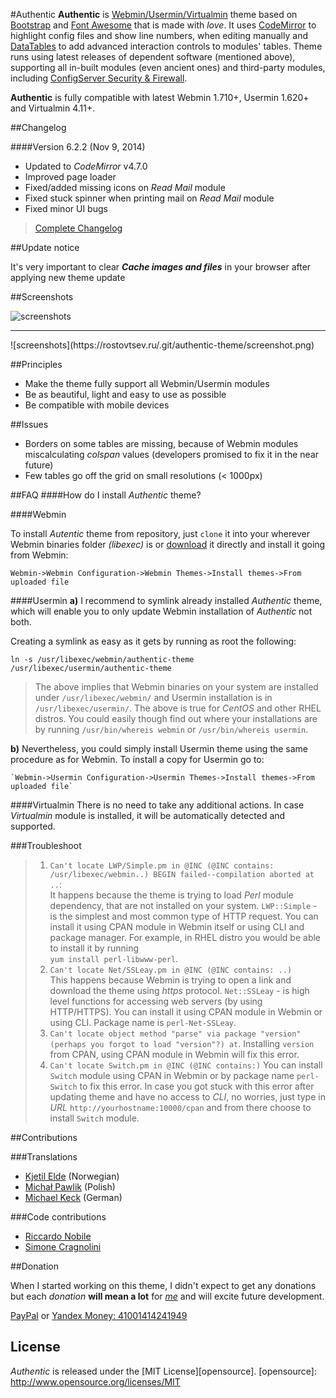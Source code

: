 #Authentic
**Authentic** is [Webmin/](https://github.com/webmin/webmin)[Usermin/](https://github.com/webmin/usermin)[Virtualmin](https://www.virtualmin.com/) theme based on [Bootstrap](https://github.com/twbs/bootstrap) and [Font Awesome](https://github.com/FortAwesome/Font-Awesome) that is made with _love_. It uses [CodeMirror](http://codemirror.net/) to highlight config files and show line numbers, when editing manually and [DataTables](http://www.datatables.net/) to add advanced interaction controls to modules' tables. Theme runs using latest releases of dependent software (mentioned above), supporting all in-built modules (even ancient ones) and third-party modules, including [ConfigServer Security & Firewall](http://configserver.com/cp/csf.html).

**Authentic** is fully compatible with latest Webmin 1.710+, Usermin 1.620+ and Virtualmin 4.11+.

##Changelog

####Version 6.2.2 (Nov 9, 2014)
* Updated to _CodeMirror_ v4.7.0
* Improved page loader
* Fixed/added missing icons on _Read Mail_ module
* Fixed stuck spinner when printing mail on _Read Mail_ module
* Fixed minor UI bugs

>[Complete Changelog](https://github.com/qooob/authentic-theme/blob/master/CHANGELOG.md)

##Update notice

It's very important to clear ___Cache images and files___ in your browser after applying new theme update

##Screenshots

![screenshots](https://rostovtsev.ru/.git/authentic-theme/screenshot_function_update.png)
<hr>
![screenshots](https://rostovtsev.ru/.git/authentic-theme/screenshot.png)

##Principles
* Make the theme fully support all Webmin/Usermin modules
* Be as beautiful, light and easy to use as possible
* Be compatible with mobile devices

##Issues
* Borders on some tables are missing, because of Webmin modules miscalculating _colspan_ values (developers promised to fix it in the near future)
* Few tables go off the grid on small resolutions (< 1000px)

##FAQ
####How do I install _Authentic_ theme?

####Webmin

  To install _Autentic_ theme from repository, just `clone` it into your wherever Webmin binaries folder _(libexec)_ is or [download](https://rostovtsev.ru/.git/authentic-theme/authentic-theme-latest.wbt.gz) it directly and install it going from Webmin:

  `Webmin->Webmin Configuration->Webmin Themes->Install themes->From uploaded file`

####Usermin
  **a)** I recommend to symlink already installed _Authentic_ theme, which will enable you to only update Webmin installation of _Authentic_ not both.

  Creating a symlink as easy as it gets by running as root the following:

  `ln -s /usr/libexec/webmin/authentic-theme /usr/libexec/usermin/authentic-theme`

> The above implies that Webmin binaries on your system are installed under `/usr/libexec/webmin/` and Usermin installation is in `/usr/libexec/usermin/`. The above is true for _CentOS_ and other RHEL distros. You could easily though find out where your installations are by running `/usr/bin/whereis webmin` or `/usr/bin/whereis usermin`.

  **b)** Nevertheless, you could simply install Usermin theme using the same procedure as for Webmin. To install a copy for Usermin go to:

    `Webmin->Usermin Configuration->Usermin Themes->Install themes->From uploaded file`

####Virtualmin
There is no need to take any additional actions. In case _Virtualmin_ module is installed, it will be automatically detected and supported.

###Troubleshoot
> 1. `Can't locate LWP/Simple.pm in @INC (@INC contains: /usr/libexec/webmin..) BEGIN failed--compilation aborted at ..`: <br>
It happens because the theme is trying to load _Perl_ module dependency, that are not installed on your system. `LWP::Simple` - is the simplest and most common type of HTTP request. You can install it using CPAN module in Webmin itself or using CLI and package manager. For example, in RHEL distro you would be able to install it by running<br> `yum install perl-libwww-perl`.
> 2. `Can't locate Net/SSLeay.pm in @INC (@INC contains: ..)`<br>
This happens because Webmin is trying to open a link and download the theme using _https_ protocol. `Net::SSLeay` - is high level functions for accessing web servers (by using HTTP/HTTPS). You can install it using CPAN module in Webmin or using CLI. Package name is `perl-Net-SSLeay`.
> 3. `Can't locate object method "parse" via package "version" (perhaps you forgot to load "version"?) at`. Installing `version` from CPAN, using CPAN module in Webmin will fix this error.
> 4. `Can't locate Switch.pm in @INC (@INC contains:)` You can install `Switch` module using CPAN in Webmin or by package name `perl-Switch` to fix this error. In case you got stuck with this error after updating theme and have no access to _CLI_, no worries, just type in _URL_ `http://yourhostname:10000/cpan` and from there choose to install `Switch` module.

##Contributions

###Translations
* [Kjetil Elde](https://github.com/w00p) (Norwegian)
* [Michał Pawlik](https://github.com/majk-p) (Polish)
* [Michael Keck](https://github.com/mkkeck) (German)

###Code contributions
* [Riccardo Nobile](mailto:riccardo.nobile@winfuture.it)
* [Simone Cragnolini](mailto:simone.cragnolini@winfuture.it)


##Donation

When I started working on this theme, I didn't expect to get any donations but each _donation_ **will mean a lot** for _[me](https://rostovtsev.ru)_ and will excite future development.

<a href="https://www.paypal.com/cgi-bin/webscr?cmd=_donations&business=programming%40rostovtsev%2eru&lc=RU&currency_code=USD&bn=PP%2dDonationsBF%3abtn_donateCC_LG%2egif%3aNonHostedGuest">PayPal</a> or <a href="https://money.yandex.ru" alt="41001414241949">Yandex Money: 41001414241949</a>


## License

_Authentic_ is released under the [MIT License][opensource].
[opensource]: http://www.opensource.org/licenses/MIT
